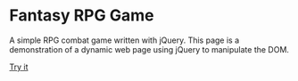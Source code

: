 # Fantasy RPG Game

A simple RPG combat game written with jQuery.  This page is a demonstration of a dynamic web page using jQuery to manipulate the DOM.

[Try it](http://bmccutchanjr.github.io/unit-4-game/)

